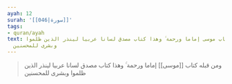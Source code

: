 ```yaml
---
ayah: 12
surah: '[[046|سورة]]'
tags:
- quran/ayah
text: ومن قبله كتاب موسى إماما ورحمة ۚ وهذا كتاب مصدق لسانا عربيا لينذر الذين ظلموا
  وبشرى للمحسنين
---
```

> ومن قبله كتاب [[موسى]] إماما ورحمة ۚ وهذا كتاب مصدق لسانا عربيا لينذر الذين ظلموا وبشرى للمحسنين
